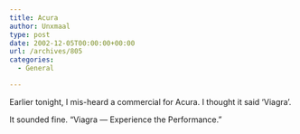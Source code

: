 ```yaml
---
title: Acura
author: Unxmaal
type: post
date: 2002-12-05T00:00:00+00:00
url: /archives/805
categories:
  - General

---
```

Earlier tonight, I mis-heard a commercial for Acura. I thought it said &#8216;Viagra&#8217;. 

It sounded fine. &#8220;Viagra &#8212; Experience the Performance.&#8221;